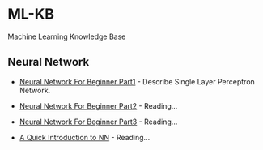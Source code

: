 # ML-KB
Machine Learning Knowledge Base

## Neural Network
* [Neural Network For Beginner Part1](https://www.codeproject.com/Articles/16419/AI-Neural-Network-for-beginners-Part-of) - Describe Single Layer Perceptron Network.
* [Neural Network For Beginner Part2](https://www.codeproject.com/Articles/16508/AI-Neural-Network-for-beginners-Part-of) - Reading...
* [Neural Network For Beginner Part3](https://www.codeproject.com/Articles/16732/AI-Neural-Network-for-Beginners-Part-of) - Reading...

* [A Quick Introduction to NN](https://ujjwalkarn.me/2016/08/09/quick-intro-neural-networks/) - Reading...